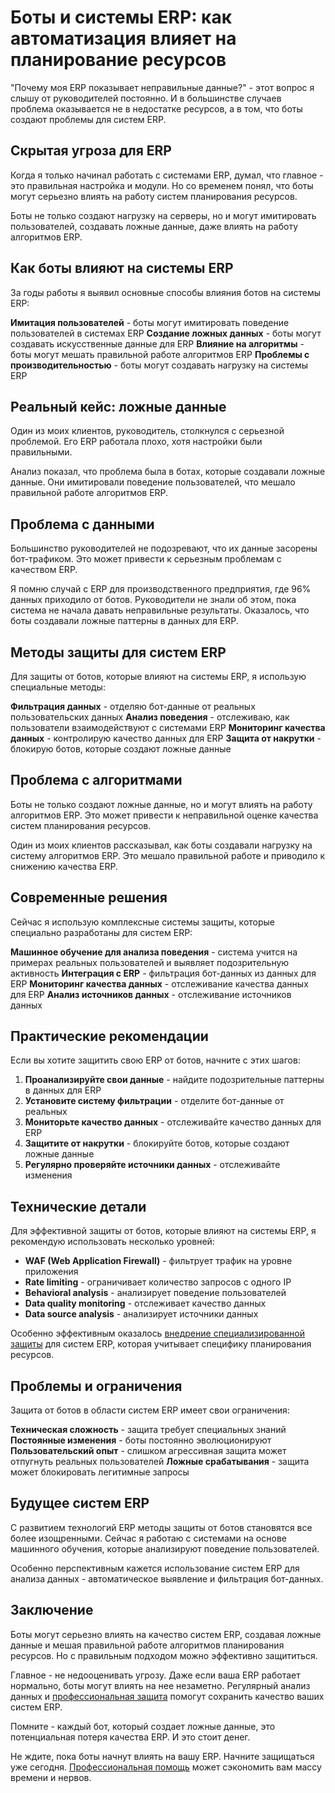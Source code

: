 ﻿# Боты и системы ERP: как автоматизация влияет на планирование ресурсов

"Почему моя ERP показывает неправильные данные?" - этот вопрос я слышу от руководителей постоянно. И в большинстве случаев проблема оказывается не в недостатке ресурсов, а в том, что боты создают проблемы для систем ERP.

## Скрытая угроза для ERP

Когда я только начинал работать с системами ERP, думал, что главное - это правильная настройка и модули. Но со временем понял, что боты могут серьезно влиять на работу систем планирования ресурсов.

Боты не только создают нагрузку на серверы, но и могут имитировать пользователей, создавать ложные данные, даже влиять на работу алгоритмов ERP.

## Как боты влияют на системы ERP

За годы работы я выявил основные способы влияния ботов на системы ERP:

**Имитация пользователей** - боты могут имитировать поведение пользователей в системах ERP
**Создание ложных данных** - боты могут создавать искусственные данные для ERP
**Влияние на алгоритмы** - боты могут мешать правильной работе алгоритмов ERP
**Проблемы с производительностью** - боты могут создавать нагрузку на системы ERP

## Реальный кейс: ложные данные

Один из моих клиентов, руководитель, столкнулся с серьезной проблемой. Его ERP работала плохо, хотя настройки были правильными.

Анализ показал, что проблема была в ботах, которые создавали ложные данные. Они имитировали поведение пользователей, что мешало правильной работе алгоритмов ERP.

## Проблема с данными

Большинство руководителей не подозревают, что их данные засорены бот-трафиком. Это может привести к серьезным проблемам с качеством ERP.

Я помню случай с ERP для производственного предприятия, где 96% данных приходило от ботов. Руководители не знали об этом, пока система не начала давать неправильные результаты. Оказалось, что боты создавали ложные паттерны в данных для ERP.

## Методы защиты для систем ERP

Для защиты от ботов, которые влияют на системы ERP, я использую специальные методы:

**Фильтрация данных** - отделяю бот-данные от реальных пользовательских данных
**Анализ поведения** - отслеживаю, как пользователи взаимодействуют с системами ERP
**Мониторинг качества данных** - контролирую качество данных для ERP
**Защита от накрутки** - блокирую ботов, которые создают ложные данные

## Проблема с алгоритмами

Боты не только создают ложные данные, но и могут влиять на работу алгоритмов ERP. Это может привести к неправильной оценке качества систем планирования ресурсов.

Один из моих клиентов рассказывал, как боты создавали нагрузку на систему алгоритмов ERP. Это мешало правильной работе и приводило к снижению качества ERP.

## Современные решения

Сейчас я использую комплексные системы защиты, которые специально разработаны для систем ERP:

**Машинное обучение для анализа поведения** - система учится на примерах реальных пользователей и выявляет подозрительную активность
**Интеграция с ERP** - фильтрация бот-данных из данных для ERP
**Мониторинг качества данных** - отслеживание качества данных для ERP
**Анализ источников данных** - отслеживание источников данных

## Практические рекомендации

Если вы хотите защитить свою ERP от ботов, начните с этих шагов:

1. **Проанализируйте свои данные** - найдите подозрительные паттерны в данных для ERP
2. **Установите систему фильтрации** - отделите бот-данные от реальных
3. **Мониторьте качество данных** - отслеживайте качество данных для ERP
4. **Защитите от накрутки** - блокируйте ботов, которые создают ложные данные
5. **Регулярно проверяйте источники данных** - отслеживайте изменения

## Технические детали

Для эффективной защиты от ботов, которые влияют на системы ERP, я рекомендую использовать несколько уровней:

- **WAF (Web Application Firewall)** - фильтрует трафик на уровне приложения
- **Rate limiting** - ограничивает количество запросов с одного IP
- **Behavioral analysis** - анализирует поведение пользователей
- **Data quality monitoring** - отслеживает качество данных
- **Data source analysis** - анализирует источники данных

Особенно эффективным оказалось [внедрение специализированной защиты](https://progaem.com/ustanovka-antibota-usluga-po-zashhite-ot-botov-vashih-sajtov-na-razlichnyh-cms-sistemah.html) для систем ERP, которая учитывает специфику планирования ресурсов.

## Проблемы и ограничения

Защита от ботов в области систем ERP имеет свои ограничения:

**Техническая сложность** - защита требует специальных знаний
**Постоянные изменения** - боты постоянно эволюционируют
**Пользовательский опыт** - слишком агрессивная защита может отпугнуть реальных пользователей
**Ложные срабатывания** - защита может блокировать легитимные запросы

## Будущее систем ERP

С развитием технологий ERP методы защиты от ботов становятся все более изощренными. Сейчас я работаю с системами на основе машинного обучения, которые анализируют поведение пользователей.

Особенно перспективным кажется использование систем ERP для анализа данных - автоматическое выявление и фильтрация бот-данных.

## Заключение

Боты могут серьезно влиять на качество систем ERP, создавая ложные данные и мешая правильной работе алгоритмов планирования ресурсов. Но с правильным подходом можно эффективно защититься.

Главное - не недооценивать угрозу. Даже если ваша ERP работает нормально, боты могут влиять на нее незаметно. Регулярный анализ данных и [профессиональная защита](https://progaem.com/ustanovka-antibota-usluga-po-zashhite-ot-botov-vashih-sajtov-na-razlichnyh-cms-sistemah.html) помогут сохранить качество ваших систем ERP.

Помните - каждый бот, который создает ложные данные, это потенциальная потеря качества ERP. И это стоит денег.

Не ждите, пока боты начнут влиять на вашу ERP. Начните защищаться уже сегодня. [Профессиональная помощь](https://progaem.com/ustanovka-antibota-usluga-po-zashhite-ot-botov-vashih-sajtov-na-razlichnyh-cms-sistemah.html) может сэкономить вам массу времени и нервов.
